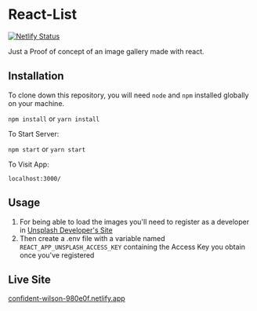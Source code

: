 # React-List

[![Netlify Status](https://api.netlify.com/api/v1/badges/1d32cac9-0b16-4e4f-88d3-635df02f6b17/deploy-status)](https://app.netlify.com/sites/confident-wilson-980e0f/deploys)

Just a Proof of concept of an image gallery made with react.

## Installation

To clone down this repository, you will need `node` and `npm` installed globally on your machine.

`npm install` or `yarn install`

To Start Server:

`npm start` or `yarn start`

To Visit App:

`localhost:3000/`

## Usage

1. For being able to load the images you'll need to register as a developer in [Unsplash Developer's Site](https://unsplash.com/developers)
2. Then create a .env file with a variable named `REACT_APP_UNSPLASH_ACCESS_KEY` containing the Access Key you obtain once you've registered

## Live Site
[confident-wilson-980e0f.netlify.app](confident-wilson-980e0f.netlify.app)